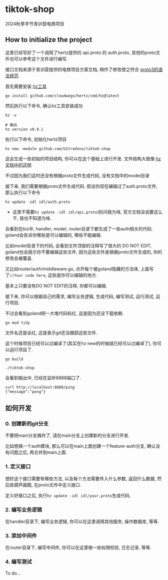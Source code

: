 # tiktok-shop
2024秋季字节青训营电商项目

## How to initialize the project

这里已经写好了一个调用了hertz提供的 api.proto 的 auth.proto, 其他的proto文件也可以参考这个文件进行编写. 

接口文档来源于青训营提供的电商项目方案文档, 稍作了修改使之符合 [proto3的语法规范](https://protobuf.dev/programming-guides/proto3/).

首先需要安装 [hz工具](https://www.cloudwego.io/zh/docs/hertz/tutorials/toolkit/install/)

```shell
go install github.com/cloudwego/hertz/cmd/hz@latest
```

然后执行以下命令, 确认hz工具安装成功

```shell
hz -v

# 输出
hz version v0.9.1
```

执行以下命令, 初始化hertz项目

```shell
hz new -module github.com/U1traVeno/tiktok-shop
```

这会生成一些初始的项目结构, 你可以在这个基础上进行开发. 文件结构大致像 [hz文档中的这样](https://www.cloudwego.io/zh/docs/hertz/tutorials/toolkit/layout/)

不过因为我们这时还没有根据proto文件生成代码, 没有文档中的model目录

接下来, 我们需要根据proto文件生成代码. 假设你现在编辑过了auth.proto文件, 那么执行以下命令

```shell
hz update -idl idl/auth.proto
```
- 这里不需要`hz update -idl idl/api.proto`(别问我为啥, 官方文档没说要这么干, 我也不知道为啥.

会看到在biz中, handler, model, router目录下都生成了一些auth相关的代码. goland会告诉你哪些是可以编辑的, 哪些不能编辑.

比如model目录下的代码, 会看到文件顶部的注释写了很大的 DO NOT EDIT, goland也会提示你不要编辑这些文件, 因为这些文件是根据proto文件生成的, 你的修改会被覆盖.

又比如router/auth/middleware.go, 点开每个被goland隐藏的方法体, 上面写了`//Your code here`, 这些是你可以编辑的地方.

基本上只要没有DO NOT EDIT的注释, 你都可以编辑.

接下来, 你可以根据自己的需求, 编写业务逻辑, 生成代码, 编写测试, 运行测试, 运行项目.

不过会看到goland把一大堆代码标红, 这是因为还没下载依赖.

```shell
go mod tidy
```

文件名还是会红, 这是表示git还没跟踪这些文件.

这个时候项目已经可以过编译了(其实在hz new的时候就已经可以过编译了), 你可以运行项目了.

```shell
go build

./tiktok-shop
```
会看到输出中, 已经在监听8888端口了.

```shell 
curl http://localhost:8888/ping
{"message":"pong"}
```

## 如何开发

### 0. 创建新的git分支

不要把main分支搞炸了, 请在main分支上创建新的分支进行开发.

比如想搞一个auth模块, 那么可以在main上面创建一个feature-auth分支, 确认没有问题之后, 再合并到main上面.

### 1. 定义接口

想好这个接口需要有哪些方法, 以及每个方法需要传入什么参数, 返回什么数据, 然后依葫芦画瓢, 在proto文件中定义接口.

定义好接口之后, 执行`hz update -idl idl/your.proto`生成代码.

### 2. 编写业务逻辑

在handler目录下, 编写业务逻辑, 你可以在这里调用其他服务, 操作数据库, 等等.

### 3. 添加中间件

在router目录下, 编写中间件, 你可以在这里做一些权限校验, 日志记录, 等等.

### 4. 编写测试

To do...

